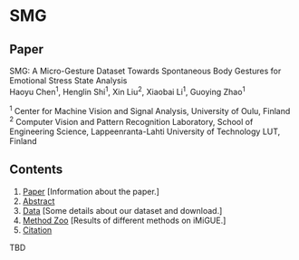 # SMG

## Paper
SMG: A Micro-Gesture Dataset Towards Spontaneous Body
Gestures for Emotional Stress State Analysis <br>
 Haoyu Chen<sup>1</sup>,
 Henglin Shi<sup>1</sup>,
 Xin Liu<sup>2</sup>,
 Xiaobai Li<sup>1</sup>,
 Guoying Zhao<sup>1</sup> <br>

 <sup>1</sup>  Center for Machine Vision and Signal Analysis, University of Oulu, Finland
 <sup>2</sup> Computer Vision and Pattern Recognition Laboratory, School of Engineering Science, Lappeenranta-Lahti University of Technology LUT, Finland <br>



## Contents
1. [Paper](#Paper) [Information about the paper.]
2. [Abstract](#Abstract)
3. [Data](#Data) [Some details about our dataset and download.]
4. [Method Zoo](#MethodZoo) [Results of different methods on iMiGUE.]
5. [Citation](#Citation)


TBD
